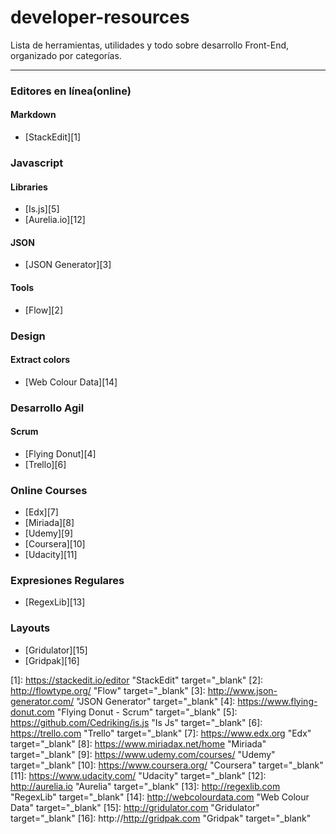 **developer-resources**
==============
Lista de herramientas, utilidades y todo sobre desarrollo Front-End, organizado por categorías.

----------

### **Editores en línea(online)**

#### **Markdown**
* [StackEdit][1]

### **Javascript**

#### **Libraries**
* [Is.js][5]
* [Aurelia.io][12]

#### **JSON**
* [JSON Generator][3]

#### **Tools**
* [Flow][2]

### **Design**

#### **Extract colors**
* [Web Colour Data][14]


### **Desarrollo Agil**

#### **Scrum**
* [Flying Donut][4]
* [Trello][6]

### **Online Courses**

* [Edx][7]
* [Miriada][8]
* [Udemy][9]
* [Coursera][10]
* [Udacity][11]

### **Expresiones Regulares**
* [RegexLib][13]

### **Layouts**
* [Gridulator][15]
* [Gridpak][16]

[1]: https://stackedit.io/editor "StackEdit" target="_blank"
[2]: http://flowtype.org/ "Flow" target="_blank"
[3]: http://www.json-generator.com/ "JSON Generator" target="_blank"
[4]: https://www.flying-donut.com "Flying Donut - Scrum" target="_blank"
[5]: https://github.com/Cedriking/is.js "Is Js" target="_blank"
[6]: https://trello.com "Trello" target="_blank"
[7]: https://www.edx.org "Edx" target="_blank"
[8]: https://www.miriadax.net/home "Miriada" target="_blank"
[9]: https://www.udemy.com/courses/ "Udemy" target="_blank"
[10]: https://www.coursera.org/ "Coursera" target="_blank"
[11]: https://www.udacity.com/ "Udacity" target="_blank"
[12]: http://aurelia.io "Aurelia" target="_blank"
[13]: http://regexlib.com "RegexLib" target="_blank"
[14]: http://webcolourdata.com "Web Colour Data" target="_blank"
[15]: http://gridulator.com "Gridulator" target="_blank"
[16]: http://http://gridpak.com "Gridpak" target="_blank"
